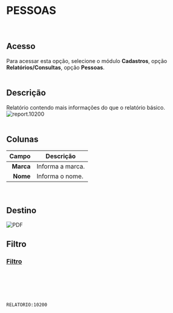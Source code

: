 # PESSOAS
<br>

## Acesso
Para acessar esta opção, selecione o módulo **Cadastros**, opção **Relatórios/Consultas**, opção **Pessoas**.
<br>
<br>

## Descrição
Relatório contendo mais informações do que o relatório básico.
<br>
![report.10200](https://raw.githubusercontent.com/netforcews/docs-siscom/master/relatorios/imagens/report.10200.png)
<br>
<br>

## Colunas
Campo | Descrição
--:|---
**Marca** | Informa a marca.
**Nome** | Informa o nome.
<br>

## Destino
 ![PDF](https://raw.githubusercontent.com/netforcews/docs-siscom/master/relatorios/imagens/pdf-48.png)
<br>

## Filtro
### [Filtro](/geral/con-pessoas.md)
<br>
<br>
<br>
<br>

```RELATORIO:10200```
